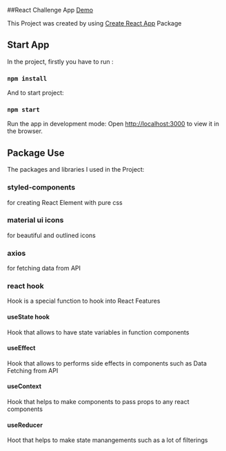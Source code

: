 ##React Challenge App [Demo](https://react-challenge-jad.netlify.app/)

This Project was created by using [Create React App](https://github.com/facebook/create-react-app) Package

## Start App

In the project, firstly you have to run :

### `npm install`

And to start project:

### `npm start`

Run the app in development mode:
Open [http://localhost:3000](http://localhost:3000/) to view it in the browser.

## Package Use

The packages and libraries I used in the Project:

### styled-components

for creating React Element with pure css

### material ui icons

for beautiful and outlined icons

### axios

for fetching data from API

### react hook

Hook is a special function to hook into React Features

#### useState hook

Hook that allows to have state variables in function components

#### useEffect

Hook that allows to performs side effects in components such as Data Fetching from API

#### useContext

Hook that helps to make components to pass props to any react components

#### useReducer

Hoot that helps to make state manangements such as a lot of filterings
